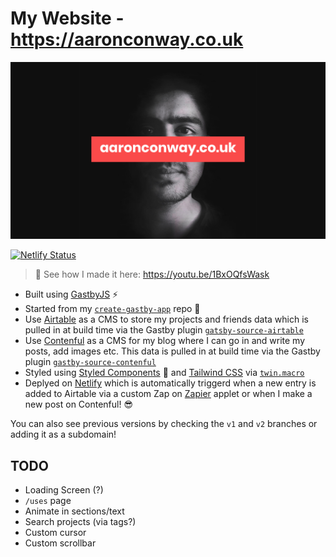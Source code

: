 # My Website - https://aaronconway.co.uk

[![aaronconway.co.uk](src/assets/img/poster.jpg)](https://youtu.be/1BxOQfsWask)

[![Netlify Status](https://api.netlify.com/api/v1/badges/89896d2a-7722-4f10-b85e-eaaa8faec727/deploy-status)](https://app.netlify.com/sites/aaronconway/deploys)

> 👀 See how I made it here: https://youtu.be/1BxOQfsWask

-   Built using [GastbyJS](https://www.gatsbyjs.org/) ⚡
-   Started from my [`create-gastby-app`](https://github.com/aaronconway7/create-gatsby-app) repo 🚀
-   Use [Airtable](https://airtable.com/) as a CMS to store my projects and friends data which is pulled in at build time via the Gastby plugin [`gatsby-source-airtable`](https://www.gatsbyjs.org/packages/gatsby-source-airtable/)
-   Use [Contenful](https://www.contentful.com/) as a CMS for my blog where I can go in and write my posts, add images etc. This data is pulled in at build time via the Gastby plugin [`gastby-source-contenful`](https://www.gatsbyjs.org/packages/gatsby-source-contentful/)
-   Styled using [Styled Components](https://styled-components.com/) 💅 and [Tailwind CSS](https://tailwindcss.com/) via [`twin.macro`](https://github.com/ben-rogerson/twin.macro)
-   Deplyed on [Netlify](https://www.netlify.com/) which is automatically triggerd when a new entry is added to Airtable via a custom Zap on [Zapier](https://zapier.com/) applet or when I make a new post on Contenful! 😎

You can also see previous versions by checking the `v1` and `v2` branches or adding it as a subdomain!

## TODO

-   Loading Screen (?)
-   `/uses` page
-   Animate in sections/text
-   Search projects (via tags?)
-   Custom cursor
-   Custom scrollbar
